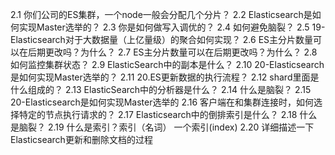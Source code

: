 


2.1 你们公司的ES集群，一个node一般会分配几个分片？ 
2.2 Elasticsearch是如何实现Master选举的？ 
2.3 你是如何做写入调优的？ 
2.4 如何避免脑裂？
2.5 19-Elasticsearch对于大数据量（上亿量级）的聚合如何实现？
2.6 ES主分片数量可以在后期更改吗？为什么？ 
2.7 ES主分片数量可以在后期更改吗？为什么？ 
2.8 如何监控集群状态？ 
2.9 ElasticSearch中的副本是什么？ 
2.10 20-Elasticsearch是如何实现Master选举的？
2.11 20.ES更新数据的执行流程？
2.12 shard里面是什么组成的？
2.13 ElasticSearch中的分析器是什么？
2.14 什么是脑裂？
2.15 20-Elasticsearch是如何实现Master选举的 
2.16 客户端在和集群连接时，如何选择特定的节点执行请求的？ 
2.17 Elasticsearch中的倒排索引是什么？ 
2.18 什么是脑裂？
2.19 什么是索引？索引（名词） 一个索引(index)
2.20 详细描述一下Elasticsearch更新和删除文档的过程
